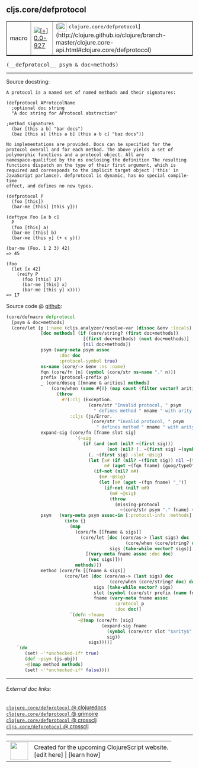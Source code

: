 ## cljs.core/defprotocol



 <table border="1">
<tr>
<td>macro</td>
<td><a href="https://github.com/cljsinfo/cljs-api-docs/tree/0.0-927"><img valign="middle" alt="[+] 0.0-927" title="Added in 0.0-927" src="https://img.shields.io/badge/+-0.0--927-lightgrey.svg"></a> </td>
<td>
[<img height="24px" valign="middle" src="http://i.imgur.com/1GjPKvB.png"> <samp>clojure.core/defprotocol</samp>](http://clojure.github.io/clojure/branch-master/clojure.core-api.html#clojure.core/defprotocol)
</td>
</tr>
</table>


 <samp>
(__defprotocol__ psym & doc+methods)<br>
</samp>

---





Source docstring:

```
A protocol is a named set of named methods and their signatures:

(defprotocol AProtocolName
  ;optional doc string
  "A doc string for AProtocol abstraction"

;method signatures
  (bar [this a b] "bar docs")
  (baz [this a] [this a b] [this a b c] "baz docs"))

No implementations are provided. Docs can be specified for the
protocol overall and for each method. The above yields a set of
polymorphic functions and a protocol object. All are
namespace-qualified by the ns enclosing the definition The resulting
functions dispatch on the type of their first argument, which is
required and corresponds to the implicit target object ('this' in
JavaScript parlance). defprotocol is dynamic, has no special compile-time
effect, and defines no new types.

(defprotocol P
  (foo [this])
  (bar-me [this] [this y]))

(deftype Foo [a b c]
  P
  (foo [this] a)
  (bar-me [this] b)
  (bar-me [this y] (+ c y)))

(bar-me (Foo. 1 2 3) 42)
=> 45

(foo
  (let [x 42]
    (reify P
      (foo [this] 17)
      (bar-me [this] x)
      (bar-me [this y] x))))
=> 17
```


Source code @ [github](https://github.com/clojure/clojurescript/blob/r1.7.58/src/main/clojure/cljs/core.cljc#L1768-L1871):

```clj
(core/defmacro defprotocol
  [psym & doc+methods]
  (core/let [p (:name (cljs.analyzer/resolve-var (dissoc &env :locals) psym))
             [doc methods] (if (core/string? (first doc+methods))
                             [(first doc+methods) (next doc+methods)]
                             [nil doc+methods])
             psym (vary-meta psym assoc
                    :doc doc
                    :protocol-symbol true)
             ns-name (core/-> &env :ns :name)
             fqn (core/fn [n] (symbol (core/str ns-name "." n)))
             prefix (protocol-prefix p)
             _ (core/doseq [[mname & arities] methods]
                 (core/when (some #{0} (map count (filter vector? arities)))
                   (throw
                     #?(:clj (Exception.
                               (core/str "Invalid protocol, " psym
                                 " defines method " mname " with arity 0"))
                        :cljs (js/Error.
                                (core/str "Invalid protocol, " psym
                                  " defines method " mname " with arity 0"))))))
             expand-sig (core/fn [fname slot sig]
                          `(~sig
                             (if (and (not (nil? ~(first sig)))
                                      (not (nil? (. ~(first sig) ~(symbol (core/str "-" slot)))))) ;; Property access needed here.
                               (. ~(first sig) ~slot ~@sig)
                               (let [x# (if (nil? ~(first sig)) nil ~(first sig))
                                     m# (aget ~(fqn fname) (goog/typeOf x#))]
                                 (if-not (nil? m#)
                                   (m# ~@sig)
                                   (let [m# (aget ~(fqn fname) "_")]
                                     (if-not (nil? m#)
                                       (m# ~@sig)
                                       (throw
                                         (missing-protocol
                                           ~(core/str psym "." fname) ~(first sig))))))))))
             psym   (vary-meta psym assoc-in [:protocol-info :methods]
                      (into {}
                        (map
                          (core/fn [[fname & sigs]]
                            (core/let [doc (core/as-> (last sigs) doc
                                             (core/when (core/string? doc) doc))
                                       sigs (take-while vector? sigs)]
                              [(vary-meta fname assoc :doc doc)
                               (vec sigs)]))
                          methods)))
             method (core/fn [[fname & sigs]]
                      (core/let [doc (core/as-> (last sigs) doc
                                       (core/when (core/string? doc) doc))
                                 sigs (take-while vector? sigs)
                                 slot (symbol (core/str prefix (name fname)))
                                 fname (vary-meta fname assoc
                                         :protocol p
                                         :doc doc)]
                        `(defn ~fname
                           ~@(map (core/fn [sig]
                                    (expand-sig fname
                                      (symbol (core/str slot "$arity$" (count sig)))
                                      sig))
                               sigs))))]
    `(do
       (set! ~'*unchecked-if* true)
       (def ~psym (js-obj))
       ~@(map method methods)
       (set! ~'*unchecked-if* false))))
```

<!--
Repo - tag - source tree - lines:

 <pre>
clojurescript @ r1.7.58
└── src
    └── main
        └── clojure
            └── cljs
                └── <ins>[core.cljc:1768-1871](https://github.com/clojure/clojurescript/blob/r1.7.58/src/main/clojure/cljs/core.cljc#L1768-L1871)</ins>
</pre>

-->

---



###### External doc links:

[`clojure.core/defprotocol` @ clojuredocs](http://clojuredocs.org/clojure.core/defprotocol)<br>
[`clojure.core/defprotocol` @ grimoire](http://conj.io/store/v1/org.clojure/clojure/1.7.0-beta3/clj/clojure.core/defprotocol/)<br>
[`clojure.core/defprotocol` @ crossclj](http://crossclj.info/fun/clojure.core/defprotocol.html)<br>
[`cljs.core/defprotocol` @ crossclj](http://crossclj.info/fun/cljs.core/defprotocol.html)<br>

---

 <table>
<tr><td>
<img valign="middle" align="right" width="48px" src="http://i.imgur.com/Hi20huC.png">
</td><td>
Created for the upcoming ClojureScript website.<br>
[edit here] | [learn how]
</td></tr></table>

[edit here]:https://github.com/cljsinfo/cljs-api-docs/blob/master/cljsdoc/cljs.core/defprotocol.cljsdoc
[learn how]:https://github.com/cljsinfo/cljs-api-docs/wiki/cljsdoc-files

<!--

This information was too distracting to show to readers, but I'll leave it
commented here since it is helpful to:

- pretty-print the data used to generate this document
- and show how to retrieve that data



The API data for this symbol:

```clj
{:ns "cljs.core",
 :name "defprotocol",
 :signature ["[psym & doc+methods]"],
 :history [["+" "0.0-927"]],
 :type "macro",
 :full-name-encode "cljs.core/defprotocol",
 :source {:code "(core/defmacro defprotocol\n  [psym & doc+methods]\n  (core/let [p (:name (cljs.analyzer/resolve-var (dissoc &env :locals) psym))\n             [doc methods] (if (core/string? (first doc+methods))\n                             [(first doc+methods) (next doc+methods)]\n                             [nil doc+methods])\n             psym (vary-meta psym assoc\n                    :doc doc\n                    :protocol-symbol true)\n             ns-name (core/-> &env :ns :name)\n             fqn (core/fn [n] (symbol (core/str ns-name \".\" n)))\n             prefix (protocol-prefix p)\n             _ (core/doseq [[mname & arities] methods]\n                 (core/when (some #{0} (map count (filter vector? arities)))\n                   (throw\n                     #?(:clj (Exception.\n                               (core/str \"Invalid protocol, \" psym\n                                 \" defines method \" mname \" with arity 0\"))\n                        :cljs (js/Error.\n                                (core/str \"Invalid protocol, \" psym\n                                  \" defines method \" mname \" with arity 0\"))))))\n             expand-sig (core/fn [fname slot sig]\n                          `(~sig\n                             (if (and (not (nil? ~(first sig)))\n                                      (not (nil? (. ~(first sig) ~(symbol (core/str \"-\" slot)))))) ;; Property access needed here.\n                               (. ~(first sig) ~slot ~@sig)\n                               (let [x# (if (nil? ~(first sig)) nil ~(first sig))\n                                     m# (aget ~(fqn fname) (goog/typeOf x#))]\n                                 (if-not (nil? m#)\n                                   (m# ~@sig)\n                                   (let [m# (aget ~(fqn fname) \"_\")]\n                                     (if-not (nil? m#)\n                                       (m# ~@sig)\n                                       (throw\n                                         (missing-protocol\n                                           ~(core/str psym \".\" fname) ~(first sig))))))))))\n             psym   (vary-meta psym assoc-in [:protocol-info :methods]\n                      (into {}\n                        (map\n                          (core/fn [[fname & sigs]]\n                            (core/let [doc (core/as-> (last sigs) doc\n                                             (core/when (core/string? doc) doc))\n                                       sigs (take-while vector? sigs)]\n                              [(vary-meta fname assoc :doc doc)\n                               (vec sigs)]))\n                          methods)))\n             method (core/fn [[fname & sigs]]\n                      (core/let [doc (core/as-> (last sigs) doc\n                                       (core/when (core/string? doc) doc))\n                                 sigs (take-while vector? sigs)\n                                 slot (symbol (core/str prefix (name fname)))\n                                 fname (vary-meta fname assoc\n                                         :protocol p\n                                         :doc doc)]\n                        `(defn ~fname\n                           ~@(map (core/fn [sig]\n                                    (expand-sig fname\n                                      (symbol (core/str slot \"$arity$\" (count sig)))\n                                      sig))\n                               sigs))))]\n    `(do\n       (set! ~'*unchecked-if* true)\n       (def ~psym (js-obj))\n       ~@(map method methods)\n       (set! ~'*unchecked-if* false))))",
          :title "Source code",
          :repo "clojurescript",
          :tag "r1.7.58",
          :filename "src/main/clojure/cljs/core.cljc",
          :lines [1768 1871]},
 :full-name "cljs.core/defprotocol",
 :clj-symbol "clojure.core/defprotocol",
 :docstring "A protocol is a named set of named methods and their signatures:\n\n(defprotocol AProtocolName\n  ;optional doc string\n  \"A doc string for AProtocol abstraction\"\n\n;method signatures\n  (bar [this a b] \"bar docs\")\n  (baz [this a] [this a b] [this a b c] \"baz docs\"))\n\nNo implementations are provided. Docs can be specified for the\nprotocol overall and for each method. The above yields a set of\npolymorphic functions and a protocol object. All are\nnamespace-qualified by the ns enclosing the definition The resulting\nfunctions dispatch on the type of their first argument, which is\nrequired and corresponds to the implicit target object ('this' in\nJavaScript parlance). defprotocol is dynamic, has no special compile-time\neffect, and defines no new types.\n\n(defprotocol P\n  (foo [this])\n  (bar-me [this] [this y]))\n\n(deftype Foo [a b c]\n  P\n  (foo [this] a)\n  (bar-me [this] b)\n  (bar-me [this y] (+ c y)))\n\n(bar-me (Foo. 1 2 3) 42)\n=> 45\n\n(foo\n  (let [x 42]\n    (reify P\n      (foo [this] 17)\n      (bar-me [this] x)\n      (bar-me [this y] x))))\n=> 17"}

```

Retrieve the API data for this symbol:

```clj
;; from Clojure REPL
(require '[clojure.edn :as edn])
(-> (slurp "https://raw.githubusercontent.com/cljsinfo/cljs-api-docs/catalog/cljs-api.edn")
    (edn/read-string)
    (get-in [:symbols "cljs.core/defprotocol"]))
```

-->
